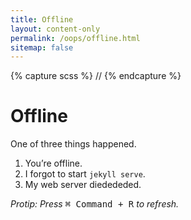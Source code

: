 ```yaml
---
title: Offline
layout: content-only
permalink: /oops/offline.html
sitemap: false
---
```

{% capture scss %}
//<!-- Make this as tiny as possible (added html comment bc syntax is annoying)
@import "_vars";
main .container {
    position: relative;
    top: 50%;
    width: 100%;
    transform: translateY(-50%);
    h1 {margin-top: 0;}
}
//-->
{% endcapture %}<style>{{ scss | scssify }}</style>

# Offline

One of three things happened.

1. You’re offline.
2. I forgot to start `jekyll serve`.
3. My web server diedededed.

_Protip: Press_ <kbd><kbd>&#8984; Command</kbd> + <kbd>R</kbd></kbd> _to refresh._

<!-- > _“If you search for it, you’ll find everything.” &mdash;&nbsp;Short&nbsp;Thoughts, Nichijou_ -->
